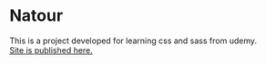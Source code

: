 # Natour
This is a project developed for learning css and sass from udemy. <br/>
[Site is published here.](https://maheshwari-ashutosh.github.io/Natour/)
